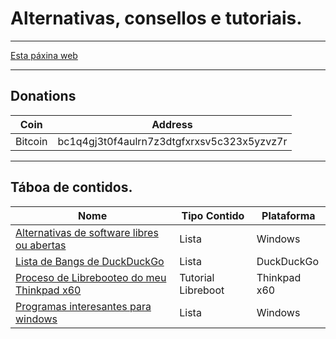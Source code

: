 # Alternativas, consellos e tutoriais.
----

[Esta páxina web](https://ran-n.github.io/tutos/)

----

## Donations

| Coin 			| Address 										|
| ------------ 	| ------------ 									|
| Bitcoin 		| bc1q4gj3t0f4aulrn7z3dtgfxrxsv5c323x5yzvz7r 	|

----

## Táboa de contidos.

| Nome                                                                  | Tipo Contido       | Plataforma 	  |
| ------------ 		                                                      | ------------ 		   | -------------  |
| [Alternativas de software libres ou abertas](librealternativaswin.md) | Lista 			       | Windows 		    |
| [Lista de Bangs de DuckDuckGo](bangs.md)                              | Lista				       | DuckDuckGo 	  |
| [Proceso de Librebooteo do meu Thinkpad x60](libreboot-x60.md)        | Tutorial Libreboot | Thinkpad x60  	|
| [Programas interesantes para windows](programas-w2.md)                | Lista              | Windows    	  |

